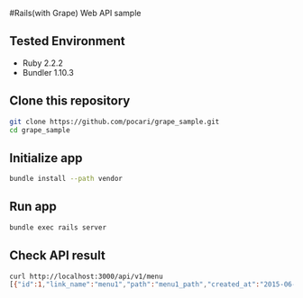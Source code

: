 #Rails(with Grape) Web API sample

## Tested Environment
- Ruby 2.2.2
- Bundler 1.10.3

## Clone this repository
```sh
git clone https://github.com/pocari/grape_sample.git
cd grape_sample
```

## Initialize app

```sh
bundle install --path vendor
```

## Run app

```sh
bundle exec rails server
```

## Check API result
```sh
curl http://localhost:3000/api/v1/menu
[{"id":1,"link_name":"menu1","path":"menu1_path","created_at":"2015-06-11T13:32:56.801Z","updated_at":"2015-06-11T13:32:56.801Z"},{"id":2,"link_name":"menu2","path":"menu2_path","created_at":"2015-06-11T13:33:08.288Z","updated_at":"2015-06-11T13:33:08.288Z"},{"id":3,"link_name":"menu3","path":"menu3_path","created_at":"2015-06-11T13:33:18.307Z","updated_at":"2015-06-11T13:33:18.307Z"}]%
```
